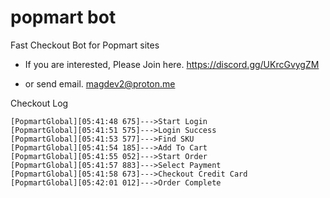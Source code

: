 # popmart bot
Fast Checkout Bot for Popmart sites

- If you are interested, Please Join here. https://discord.gg/UKrcGvygZM

- or send email.
[magdev2@proton.me](mailto:magdev2@proton.me)

Checkout Log
```
[PopmartGlobal][05:41:48 675]--->Start Login
[PopmartGlobal][05:41:51 575]--->Login Success
[PopmartGlobal][05:41:53 577]--->Find SKU
[PopmartGlobal][05:41:54 185]--->Add To Cart
[PopmartGlobal][05:41:55 052]--->Start Order
[PopmartGlobal][05:41:57 883]--->Select Payment
[PopmartGlobal][05:41:58 673]--->Checkout Credit Card
[PopmartGlobal][05:42:01 012]--->Order Complete
```
